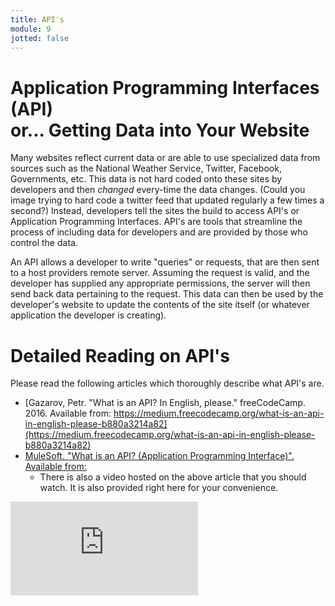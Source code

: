 ```yaml
---
title: API's
module: 9
jotted: false
---
```


# Application Programming Interfaces (API)<br />or... Getting Data into Your Website

Many websites reflect current data or are able to use specialized data from sources such as the National Weather Service, Twitter, Facebook, Governments, etc. This data is not hard coded onto these sites by developers and then _changed_ every-time the data changes. (Could you image trying to hard code a twitter feed that updated regularly a few times a second?) Instead, developers tell the sites the build to access API's or Application Programming Interfaces. API's are tools that streamline the process of including data for developers and are provided by those who control the data.

An API allows a developer to write "queries" or requests, that are then sent to a host providers remote server. Assuming the request is valid, and the developer has supplied any appropriate permissions, the server will then send back data pertaining to the request. This data can then be used by the developer's website to update the contents of the site itself (or whatever application the developer is creating).

# Detailed Reading on API's

Please read the following articles which thoroughly describe what API's are.

- [Gazarov, Petr. "What is an API? In English, please." freeCodeCamp. 2016. Available from: https://medium.freecodecamp.org/what-is-an-api-in-english-please-b880a3214a82](https://medium.freecodecamp.org/what-is-an-api-in-english-please-b880a3214a82)
- [MuleSoft. "What is an API? (Application Programming Interface)". Available from: ](https://www.mulesoft.com/resources/api/what-is-an-api)
    - There is also a video hosted on the above article that you should watch. It is also provided right here for your convenience.

<div class="embed-responsive embed-responsive-16by9"><iframe class="embed-responsive-item" src="https://www.youtube.com/embed/s7wmiS2mSXY" frameborder="0" allowfullscreen></iframe></div>
